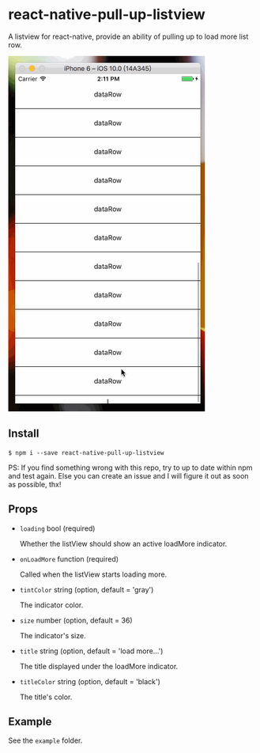 # react-native-pull-up-listview

A listview for react-native, provide an ability of pulling up to load more list row.

![](https://raw.githubusercontent.com/NanaMorse/react-native-pull-up-listview/master/example/snapshoots/snapshot.gif)

## Install

``` shell
$ npm i --save react-native-pull-up-listview
```

PS: If you find something wrong with this repo, try to up to date within npm and test again. Else you can create an issue and I will figure it out as soon as possible, thx!

## Props

- `loading` bool (required)
	
	Whether the listView should show an active loadMore indicator.
	
- `onLoadMore` function (required)

	Called when the listView starts loading more.
	
- `tintColor` string (option, default = 'gray')

	The indicator color.
	
- `size` number (option, default = 36)

	The indicator's size.
	
- `title` string (option, default = 'load more...')

	The title displayed under the loadMore indicator.
	
- `titleColor` string (option, default = 'black')

	The title's color.
	
	
## Example

See the `example` folder.